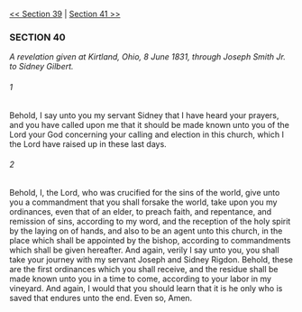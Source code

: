 [<< Section 39](Section%2039.md)  |  [Section 41 >>](Section%2041.md)

### SECTION 40

*A revelation given at Kirtland, Ohio, 8 June 1831, through Joseph Smith Jr. to Sidney Gilbert.*

###### 1
Behold, I say unto you my servant Sidney that I have heard your prayers, and you have called upon me that it should be made known unto you of the Lord your God concerning your calling and election in this church, which I the Lord have raised up in these last days.

###### 2
Behold, I, the Lord, who was crucified for the sins of the world, give unto you a commandment that you shall forsake the world, take upon you my ordinances, even that of an elder, to preach faith, and repentance, and remission of sins, according to my word, and the reception of the holy spirit by the laying on of hands, and also to be an agent unto this church, in the place which shall be appointed by the bishop, according to commandments which shall be given hereafter. And again, verily I say unto you, you shall take your journey with my servant Joseph and Sidney Rigdon. Behold, these are the first ordinances which you shall receive, and the residue shall be made known unto you in a time to come, according to your labor in my vineyard. And again, I would that you should learn that it is he only who is saved that endures unto the end. Even so, Amen.